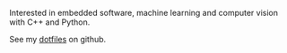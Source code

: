 Interested in embedded software, machine learning and computer vision with C++ and Python.

See my [dotfiles](https://github.com/MaciejZj/dotfiles) on github.
